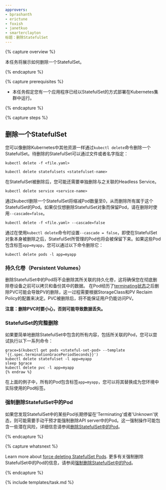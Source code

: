 ```yaml
---
approvers:
- bprashanth
- erictune
- foxish
- janetkuo
- smarterclayton
标题：删除StatefulSet
---
```


{% capture overview %}


本任务将展示如何删除一个StatefulSet。

{% endcapture %}

{% capture prerequisites %}


* 本任务假定您有一个应用程序已经以StatefulSet的方式部署在Kubernetes集群中运行。

{% endcapture %}

{% capture steps %}


## 删除一个StatefulSet


您可以像删除Kubernetes中其他资源一样通过`kubectl delete`命令删除一个StatefulSet。待删除的StatefulSet可以通过文件或者名字指定：

```shell
kubectl delete -f <file.yaml>
```

```shell
kubectl delete statefulsets <statefulset-name>
```


在StatefulSet被删除后，您可能还需要单独删除与之关联的Headless Service。

```shell
kubectl delete service <service-name>
```


通过kubectl删除一个StatefulSet将缩减Pod数量至0，从而删除所有属于这个StatefulSet的Pod。如果仅仅想删除StatefulSet对象而保留Pod，请在删除时使用`--cascade=false`。

```shell
kubectl delete -f <file.yaml> --cascade=false
```


通过在使用`kubectl delete`命令时设置`--cascade = false`，即使在StatefulSet对象本身被删除之后，StatefulSet所管理的Pod也将会被保留下来。如果这些Pod包含标签`app=myapp`，您可以通过以下命令删除它：

```shell
kubectl delete pods -l app=myapp
```


### 持久化卷（Persistent Volumes）


删除StatefulSet中的Pod将不会删除其所关联的持久化卷，这将确保您在彻底删除卷设备之前可以拷贝和备份其中的数据。
在Pod经历了[terminating状态](/docs/user-guide/pods/index#termination-of-pods)之后删除PVC可能会导致PV的删除，这一过程需要根据StorageClass和PV Reclaim Policy的配置来决定。PVC被删除后，将不能保证用户仍能访问PV。


**注意：删除PVC时要小心，否则可能导致数据丢失。**


### StatefulSet的完整删除


如果要简单地删除StatefulSet中包含的所有内容，包括所关联的Pod，您可以尝试执行以下一系列命令：

```shell{% raw %}
grace=$(kubectl get pods <stateful-set-pod> --template '{{.spec.terminationGracePeriodSeconds}}')
kubectl delete statefulset -l app=myapp
sleep $grace
kubectl delete pvc -l app=myapp
{% endraw %}
```


在上面的例子中，所有的Pod包含标签`app=myapp`，您可以将其替换成为您环境中实际使用的Pod标签。


### 强制删除StatefulSet中的Pod


如果您发现StatefulSet中的某些Pod长期停留在'Terminating'或者'Unknown'状态，则可能需要手动干预才能强制删除API server中的Pod。这一强制操作可能包含一些潜在风险，详细信息请参阅[删除StatefulSet中的Pod](/docs/tasks/manage-stateful-set/delete-pods/)。

{% endcapture %}

{% capture whatsnext %}

Learn more about [force deleting StatefulSet Pods](/docs/tasks/run-application/force-delete-stateful-set-pod/).
更多有关强制删除StatefulSet中的Pod的信息，请参阅[强制删除StatefulSet中的Pod](/docs/tasks/run-application/force-delete-stateful-set-pod/)。

{% endcapture %}

{% include templates/task.md %}
